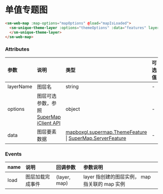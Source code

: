 # 单值专题图

<sm-iframe src="https://iclient.supermap.io/examples/component/components_uniquetheme_vue.html"></sm-iframe>

```html
<sm-web-map :map-options="mapOptions" @load="mapIsLoaded">
  <sm-unique-theme-layer :options="themeOptions" :data="features" layer-name="UniqueThemeLayer" @load="layerLoaded">
  </sm-unique-theme-layer>
</sm-web-map>
```

### Attributes

| 参数      | 说明                                                                                                                         | 类型                                                                                                                                                                                            | 可选值 | 默认值 |
| :-------- | :--------------------------------------------------------------------------------------------------------------------------- | :---------------------------------------------------------------------------------------------------------------------------------------------------------------------------------------------- | :----- | :----- |
| layerName | 图层名                                                                                                                       | string                                                                                                                                                                                          | -      | -      |
| options   | 图层可选参数，参照 [SuperMap iClient API](https://iclient.supermap.io/docs/mapboxgl/mapboxgl.supermap.UniqueThemeLayer.html) | object                                                                                                                                                                                          | -      | -      |
| data      | 图层要素数据                                                                                                                 | [mapboxgl.supermap.ThemeFeature](https://iclient.supermap.io/docs/mapboxgl/mapboxgl.supermap.ThemeFeature.html) \| [SuperMap.ServerFeature](https://iclient.supermap.io/web/apis/mapboxgl.html) | -      | -      |

### Events

| name | 说明             | 回调参数     | 参数说明                                         |
| :--- | :--------------- | :----------- | :--------------------------------------------- |
| load | 图层加载完成事件 | (layer, map) | layer 指创建的图层实例， map 指关联的 map 实例 |
